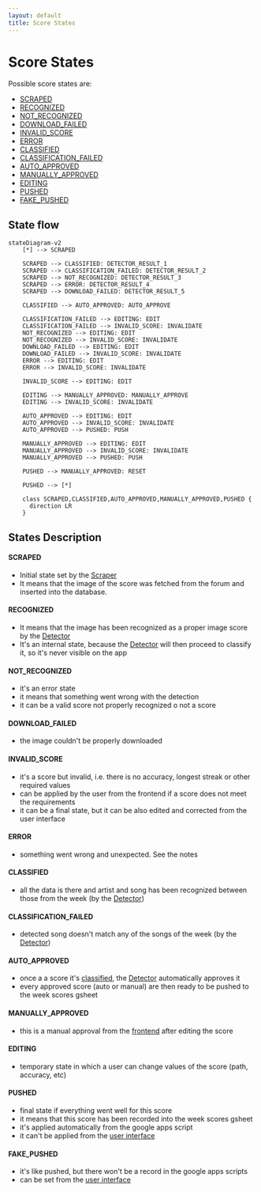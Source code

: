 ```yaml
---
layout: default
title: Score States
---
```


# Score States

Possible score states are:

* [SCRAPED](#scraped)
* [RECOGNIZED](#recognized)
* [NOT_RECOGNIZED](#not_recognized)
* [DOWNLOAD_FAILED](#download_failed)
* [INVALID_SCORE](#invalid_score)
* [ERROR](#error)
* [CLASSIFIED](#classified)
* [CLASSIFICATION_FAILED](#classification_failed)
* [AUTO_APPROVED](#auto_approved)
* [MANUALLY_APPROVED](#manually_approved)
* [EDITING](#editing)
* [PUSHED](#pushed)
* [FAKE_PUSHED](#fake_pushed)

## State flow

```mermaid
stateDiagram-v2
    [*] --> SCRAPED
    
    SCRAPED --> CLASSIFIED: DETECTOR_RESULT_1
    SCRAPED --> CLASSIFICATION_FAILED: DETECTOR_RESULT_2
    SCRAPED --> NOT_RECOGNIZED: DETECTOR_RESULT_3
    SCRAPED --> ERROR: DETECTOR_RESULT_4
    SCRAPED --> DOWNLOAD_FAILED: DETECTOR_RESULT_5
    
    CLASSIFIED --> AUTO_APPROVED: AUTO_APPROVE

    CLASSIFICATION_FAILED --> EDITING: EDIT
    CLASSIFICATION_FAILED --> INVALID_SCORE: INVALIDATE
    NOT_RECOGNIZED --> EDITING: EDIT
    NOT_RECOGNIZED --> INVALID_SCORE: INVALIDATE
    DOWNLOAD_FAILED --> EDITING: EDIT
    DOWNLOAD_FAILED --> INVALID_SCORE: INVALIDATE
    ERROR --> EDITING: EDIT
    ERROR --> INVALID_SCORE: INVALIDATE

    INVALID_SCORE --> EDITING: EDIT

    EDITING --> MANUALLY_APPROVED: MANUALLY_APPROVE
    EDITING --> INVALID_SCORE: INVALIDATE

    AUTO_APPROVED --> EDITING: EDIT
    AUTO_APPROVED --> INVALID_SCORE: INVALIDATE
    AUTO_APPROVED --> PUSHED: PUSH

    MANUALLY_APPROVED --> EDITING: EDIT
    MANUALLY_APPROVED --> INVALID_SCORE: INVALIDATE
    MANUALLY_APPROVED --> PUSHED: PUSH

    PUSHED --> MANUALLY_APPROVED: RESET
    
    PUSHED --> [*]
    
    class SCRAPED,CLASSIFIED,AUTO_APPROVED,MANUALLY_APPROVED,PUSHED {
      direction LR
    }
```

## States Description

#### SCRAPED

* Initial state set by the [Scraper](scraper.md)
* It means that the image of the score was fetched from the forum and inserted into the database.

#### RECOGNIZED

* It means that the image has been recognized as a proper image score by the [Detector](detector.md)
* It's an internal state, because the [Detector](detector.md) will then proceed to classify it, so it's never visible on the app

#### NOT_RECOGNIZED

* it's an error state
* it means that something went wrong with the detection
* it can be a valid score not properly recognized o not a score

#### DOWNLOAD_FAILED

* the image couldn't be properly downloaded

#### INVALID_SCORE

* it's a score but invalid, i.e. there is no accuracy, longest streak or other required values
* can be applied by the user from the frontend if a score does not meet the requirements
* it can be a final state, but it can be also edited and corrected from the user interface

#### ERROR

* something went wrong and unexpected. See the notes

#### CLASSIFIED

* all the data is there and artist and song has been recognized between those from the week (by the [Detector](detector.md))

#### CLASSIFICATION_FAILED

* detected song doesn't match any of the songs of the week (by the [Detector](detector.md))

#### AUTO_APPROVED

* once a a score it's [classified](#classified), the [Detector](detector.md) automatically approves it
* every approved score (auto or manual) are then ready to be pushed to the week scores gsheet

#### MANUALLY_APPROVED

* this is a manual approval from the [frontend](validator.md) after editing the score

#### EDITING

* temporary state in which a user can change values of the score (path, accuracy, etc)

#### PUSHED

* final state if everything went well for this score
* it means that this score has been recorded into the week scores gsheet
* it's applied automatically from the google apps script
* it can't be applied from the [user interface](validator.md)

#### FAKE_PUSHED

* it's like pushed, but there won't be a record in the google apps scripts
* can be set from the [user interface](validator.md)

